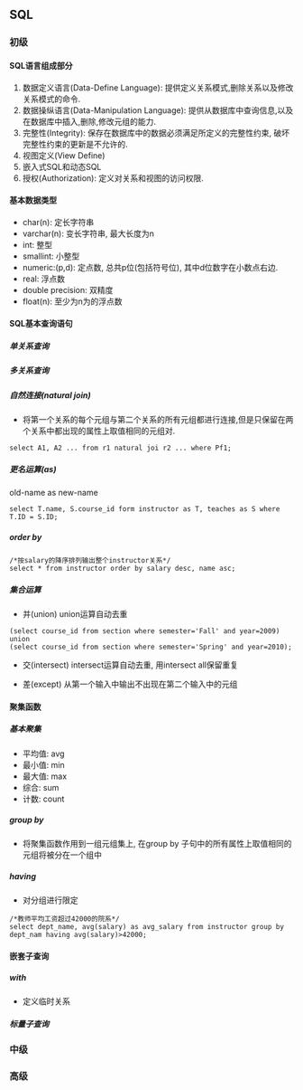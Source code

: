 ## SQL
### 初级
#### SQL语言组成部分
1. 数据定义语言(Data-Define Language): 提供定义关系模式,删除关系以及修改关系模式的命令. 
2. 数据操纵语言(Data-Manipulation Language): 提供从数据库中查询信息,以及在数据库中插入,删除,修改元组的能力. 
3. 完整性(Integrity): 保存在数据库中的数据必须满足所定义的完整性约束, 破坏完整性约束的更新是不允许的. 
4. 视图定义(View Define)
5. 嵌入式SQL和动态SQL 
6. 授权(Authorization): 定义对关系和视图的访问权限. 

#### 基本数据类型
* char(n): 定长字符串
* varchar(n): 变长字符串, 最大长度为n
* int: 整型
* smallint: 小整型
* numeric:(p,d): 定点数, 总共p位(包括符号位), 其中d位数字在小数点右边. 
* real: 浮点数
* double precision: 双精度 
* float(n): 至少为n为的浮点数 

#### SQL基本查询语句
##### 单关系查询
##### 多关系查询

##### 自然连接(natural join)
* 将第一个关系的每个元组与第二个关系的所有元组都进行连接,但是只保留在两个关系中都出现的属性上取值相同的元组对. 
```
select A1, A2 ... from r1 natural joi r2 ... where Pf1;
```

##### 更名运算(as)
old-name as new-name
```
select T.name, S.course_id form instructor as T, teaches as S where T.ID = S.ID;
```

##### order by
```
/*按salary的降序排列输出整个instructor关系*/
select * from instructor order by salary desc, name asc;
```

##### 集合运算 
* 并(union)
union运算自动去重
```
(select course_id from section where semester='Fall' and year=2009)
union 
(select course_id from section where semester='Spring' and year=2010);
```

* 交(intersect)
intersect运算自动去重, 用intersect all保留重复

* 差(except)
从第一个输入中输出不出现在第二个输入中的元组


#### 聚集函数
##### 基本聚集
* 平均值: avg
* 最小值: min
* 最大值: max
* 综合: sum
* 计数: count

##### group by 
* 将聚集函数作用到一组元组集上, 在group by 子句中的所有属性上取值相同的元组将被分在一个组中

##### having
* 对分组进行限定
```
/*教师平均工资超过42000的院系*/
select dept_name, avg(salary) as avg_salary from instructor group by dept_nam having avg(salary)>42000;
```

#### 嵌套子查询


##### with 
* 定义临时关系

##### 标量子查询


### 中级


### 高级